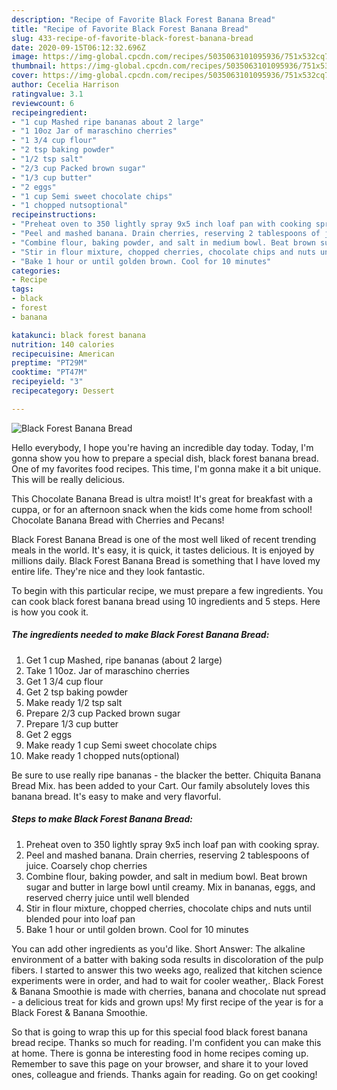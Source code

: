 ```yaml
---
description: "Recipe of Favorite Black Forest Banana Bread"
title: "Recipe of Favorite Black Forest Banana Bread"
slug: 433-recipe-of-favorite-black-forest-banana-bread
date: 2020-09-15T06:12:32.696Z
image: https://img-global.cpcdn.com/recipes/5035063101095936/751x532cq70/black-forest-banana-bread-recipe-main-photo.jpg
thumbnail: https://img-global.cpcdn.com/recipes/5035063101095936/751x532cq70/black-forest-banana-bread-recipe-main-photo.jpg
cover: https://img-global.cpcdn.com/recipes/5035063101095936/751x532cq70/black-forest-banana-bread-recipe-main-photo.jpg
author: Cecelia Harrison
ratingvalue: 3.1
reviewcount: 6
recipeingredient:
- "1 cup Mashed ripe bananas about 2 large"
- "1 10oz Jar of maraschino cherries"
- "1 3/4 cup flour"
- "2 tsp baking powder"
- "1/2 tsp salt"
- "2/3 cup Packed brown sugar"
- "1/3 cup butter"
- "2 eggs"
- "1 cup Semi sweet chocolate chips"
- "1 chopped nutsoptional"
recipeinstructions:
- "Preheat oven to 350 lightly spray 9x5 inch loaf pan with cooking spray."
- "Peel and mashed banana. Drain cherries, reserving 2 tablespoons of juice. Coarsely chop cherries"
- "Combine flour, baking powder, and salt in medium bowl. Beat brown sugar and butter in large bowl until creamy. Mix in bananas, eggs, and reserved cherry juice until well blended"
- "Stir in flour mixture, chopped cherries, chocolate chips and nuts until blended pour into loaf pan"
- "Bake 1 hour or until golden brown. Cool for 10 minutes"
categories:
- Recipe
tags:
- black
- forest
- banana

katakunci: black forest banana 
nutrition: 140 calories
recipecuisine: American
preptime: "PT29M"
cooktime: "PT47M"
recipeyield: "3"
recipecategory: Dessert

---
```



![Black Forest Banana Bread](https://img-global.cpcdn.com/recipes/5035063101095936/751x532cq70/black-forest-banana-bread-recipe-main-photo.jpg)

Hello everybody, I hope you're having an incredible day today. Today, I'm gonna show you how to prepare a special dish, black forest banana bread. One of my favorites food recipes. This time, I'm gonna make it a bit unique. This will be really delicious.

This Chocolate Banana Bread is ultra moist! It&#39;s great for breakfast with a cuppa, or for an afternoon snack when the kids come home from school! Chocolate Banana Bread with Cherries and Pecans!

Black Forest Banana Bread is one of the most well liked of recent trending meals in the world. It's easy, it is quick, it tastes delicious. It is enjoyed by millions daily. Black Forest Banana Bread is something that I have loved my entire life. They're nice and they look fantastic.


To begin with this particular recipe, we must prepare a few ingredients. You can cook black forest banana bread using 10 ingredients and 5 steps. Here is how you cook it.

<!--inarticleads1-->

##### The ingredients needed to make Black Forest Banana Bread:

1. Get 1 cup Mashed, ripe bananas (about 2 large)
1. Take 1 10oz. Jar of maraschino cherries
1. Get 1 3/4 cup flour
1. Get 2 tsp baking powder
1. Make ready 1/2 tsp salt
1. Prepare 2/3 cup Packed brown sugar
1. Prepare 1/3 cup butter
1. Get 2 eggs
1. Make ready 1 cup Semi sweet chocolate chips
1. Make ready 1 chopped nuts(optional)


Be sure to use really ripe bananas - the blacker the better. Chiquita Banana Bread Mix. has been added to your Cart. Our family absolutely loves this banana bread. It&#39;s easy to make and very flavorful. 

<!--inarticleads2-->

##### Steps to make Black Forest Banana Bread:

1. Preheat oven to 350 lightly spray 9x5 inch loaf pan with cooking spray.
1. Peel and mashed banana. Drain cherries, reserving 2 tablespoons of juice. Coarsely chop cherries
1. Combine flour, baking powder, and salt in medium bowl. Beat brown sugar and butter in large bowl until creamy. Mix in bananas, eggs, and reserved cherry juice until well blended
1. Stir in flour mixture, chopped cherries, chocolate chips and nuts until blended pour into loaf pan
1. Bake 1 hour or until golden brown. Cool for 10 minutes


You can add other ingredients as you&#39;d like. Short Answer: The alkaline environment of a batter with baking soda results in discoloration of the pulp fibers. I started to answer this two weeks ago, realized that kitchen science experiments were in order, and had to wait for cooler weather,. Black Forest &amp; Banana Smoothie is made with cherries, banana and chocolate nut spread - a delicious treat for kids and grown ups! My first recipe of the year is for a Black Forest &amp; Banana Smoothie. 

So that is going to wrap this up for this special food black forest banana bread recipe. Thanks so much for reading. I'm confident you can make this at home. There is gonna be interesting food in home recipes coming up. Remember to save this page on your browser, and share it to your loved ones, colleague and friends. Thanks again for reading. Go on get cooking!
